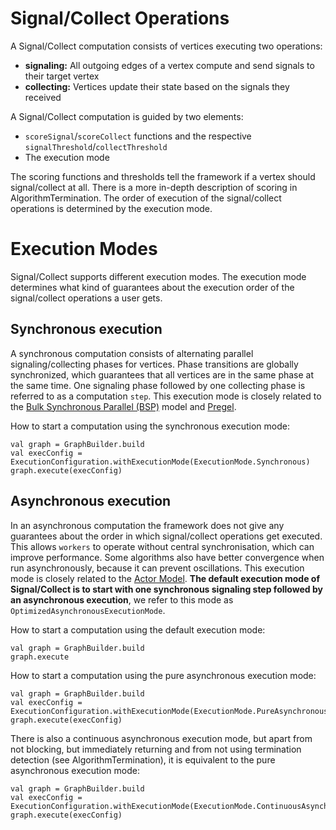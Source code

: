 # Signal/Collect Operations #
A Signal/Collect computation consists of vertices executing two operations:
  * **signaling:** All outgoing edges of a vertex compute and send signals to their target vertex
  * **collecting:** Vertices update their state based on the signals they received

A Signal/Collect computation is guided by two elements:
  * `scoreSignal`/`scoreCollect` functions and the respective `signalThreshold`/`collectThreshold`
  * The execution mode

The scoring functions and thresholds tell the framework if a vertex should signal/collect at all. There is a more in-depth description of scoring in AlgorithmTermination. The order of execution of the signal/collect operations is determined by the execution mode.

# Execution Modes #
Signal/Collect supports different execution modes. The execution mode determines what kind of guarantees about the execution order of the signal/collect operations a user gets.

## Synchronous execution ##
A synchronous computation consists of alternating parallel signaling/collecting phases for vertices. Phase transitions are globally synchronized, which guarantees that all vertices are in the same phase at the same time. One signaling phase followed by one collecting phase is referred to as a computation `step`. This execution mode is closely related to the [Bulk Synchronous Parallel (BSP)](http://en.wikipedia.org/wiki/Bulk_Synchronous_Parallel) model and [Pregel](http://www-bd.lip6.fr/ens/grbd2011/extra/SIGMOD10_pregel.pdf).

How to start a computation using the synchronous execution mode:
```
val graph = GraphBuilder.build
val execConfig = ExecutionConfiguration.withExecutionMode(ExecutionMode.Synchronous)
graph.execute(execConfig)
```

## Asynchronous execution ##
In an asynchronous computation the framework does not give any guarantees about the order in which signal/collect operations get executed. This allows `workers` to operate without central synchronisation, which can improve performance. Some algorithms also have better convergence when run asynchronously, because it can prevent oscillations. This execution mode is closely related to the [Actor Model](http://en.wikipedia.org/wiki/Actor_model). **The default execution mode of Signal/Collect is to start with one synchronous signaling step followed by an asynchronous execution**, we refer to this mode as `OptimizedAsynchronousExecutionMode`.

How to start a computation using the default execution mode:
```
val graph = GraphBuilder.build
graph.execute
```


How to start a computation using the pure asynchronous execution mode:
```
val graph = GraphBuilder.build
val execConfig = ExecutionConfiguration.withExecutionMode(ExecutionMode.PureAsynchronous)
graph.execute(execConfig)
```

There is also a continuous asynchronous execution mode, but apart from not blocking, but immediately returning and from not using termination detection (see AlgorithmTermination), it is equivalent to the pure asynchronous execution mode:
```
val graph = GraphBuilder.build
val execConfig = ExecutionConfiguration.withExecutionMode(ExecutionMode.ContinuousAsynchronous)
graph.execute(execConfig)
```